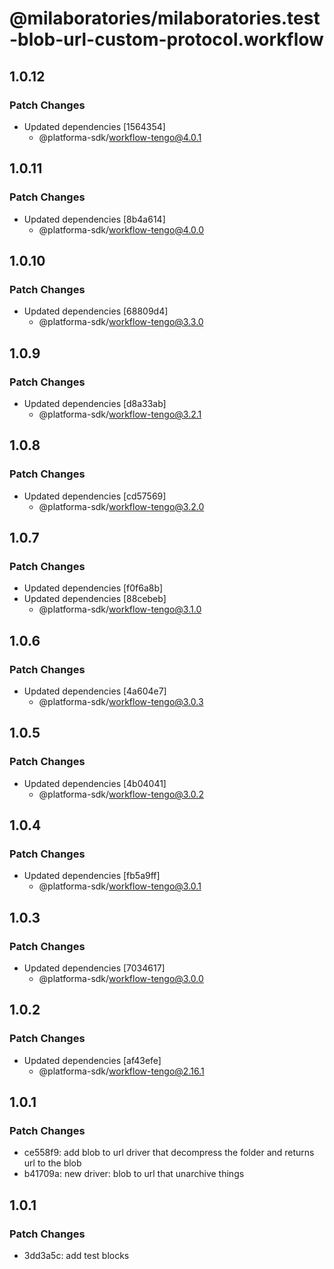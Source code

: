 # @milaboratories/milaboratories.test-blob-url-custom-protocol.workflow

## 1.0.12

### Patch Changes

- Updated dependencies [1564354]
  - @platforma-sdk/workflow-tengo@4.0.1

## 1.0.11

### Patch Changes

- Updated dependencies [8b4a614]
  - @platforma-sdk/workflow-tengo@4.0.0

## 1.0.10

### Patch Changes

- Updated dependencies [68809d4]
  - @platforma-sdk/workflow-tengo@3.3.0

## 1.0.9

### Patch Changes

- Updated dependencies [d8a33ab]
  - @platforma-sdk/workflow-tengo@3.2.1

## 1.0.8

### Patch Changes

- Updated dependencies [cd57569]
  - @platforma-sdk/workflow-tengo@3.2.0

## 1.0.7

### Patch Changes

- Updated dependencies [f0f6a8b]
- Updated dependencies [88cebeb]
  - @platforma-sdk/workflow-tengo@3.1.0

## 1.0.6

### Patch Changes

- Updated dependencies [4a604e7]
  - @platforma-sdk/workflow-tengo@3.0.3

## 1.0.5

### Patch Changes

- Updated dependencies [4b04041]
  - @platforma-sdk/workflow-tengo@3.0.2

## 1.0.4

### Patch Changes

- Updated dependencies [fb5a9ff]
  - @platforma-sdk/workflow-tengo@3.0.1

## 1.0.3

### Patch Changes

- Updated dependencies [7034617]
  - @platforma-sdk/workflow-tengo@3.0.0

## 1.0.2

### Patch Changes

- Updated dependencies [af43efe]
  - @platforma-sdk/workflow-tengo@2.16.1

## 1.0.1

### Patch Changes

- ce558f9: add blob to url driver that decompress the folder and returns url to the blob
- b41709a: new driver: blob to url that unarchive things

## 1.0.1

### Patch Changes

- 3dd3a5c: add test blocks
